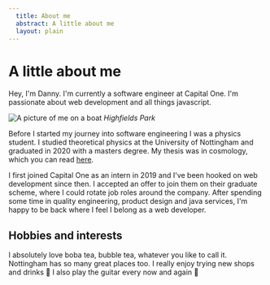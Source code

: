 ```yaml
---
  title: About me
  abstract: A little about me
  layout: plain
---
```


# A little about me

Hey, I'm Danny. I'm currently a software engineer at Capital One. I'm passionate about web development and all things javascript.

![A picture of me on a boat](/img/boat_image.jpeg) _Highfields Park_

Before I started my journey into software engineering I was a physics student. I studied theoretical physics at the University of Nottingham and graduated in 2020 with a masters degree. My thesis was in cosmology, which you can read [here](/projects/scalar-fields-in-cosmology).

I first joined Capital One as an intern in 2019 and I've been hooked on web development since then. I accepted an offer to join them on their graduate scheme, where I could rotate job roles around the company. After spending some time in quality engineering, product design and java services, I'm happy to be back where I feel I belong as a web developer.

## Hobbies and interests

I absolutely love boba tea, bubble tea, whatever you like to call it. Nottingham has so many great places too. I really enjoy trying new shops and drinks 🧋 I also play the guitar every now and again 🎸
